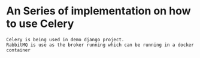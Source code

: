 # An Series of implementation on how to use Celery
```
Celery is being used in demo django project.
RabbitMQ is use as the broker running which can be running in a docker container 
```